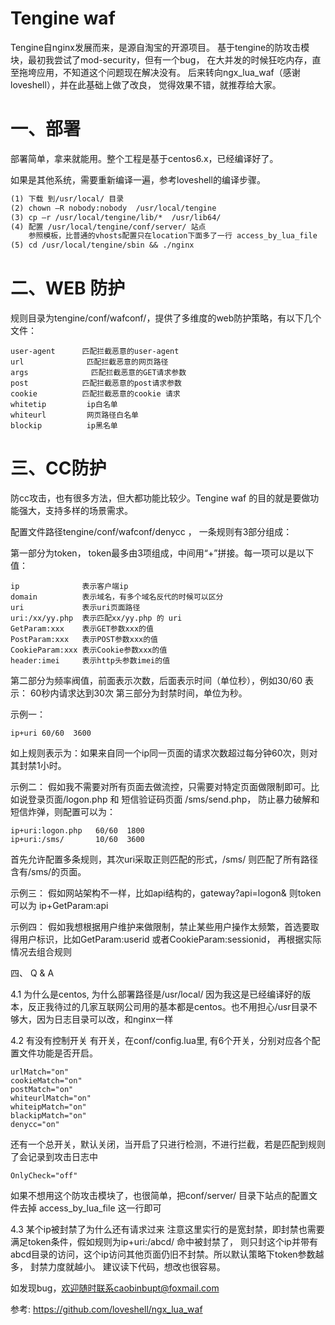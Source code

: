 Tengine waf
=====

Tengine自nginx发展而来，是源自淘宝的开源项目。
基于tengine的防攻击模块，最初我尝试了mod-security，但有一个bug，
在大并发的时候狂吃内存，直至拖垮应用，不知道这个问题现在解决没有。
后来转向ngx_lua_waf（感谢loveshell），并在此基础上做了改良，
觉得效果不错，就推荐给大家。

一、部署
====
部署简单，拿来就能用。整个工程是基于centos6.x，已经编译好了。

如果是其他系统，需要重新编译一遍，参考loveshell的编译步骤。

```txt
(1) 下载 到/usr/local/ 目录
(2) chown –R nobody:nobody  /usr/local/tengine
(3) cp –r /usr/local/tengine/lib/*  /usr/lib64/
(4) 配置 /usr/local/tengine/conf/server/ 站点
    参照模板，比普通的vhosts配置只在location下面多了一行 access_by_lua_file
(5) cd /usr/local/tengine/sbin && ./nginx
```

二、WEB 防护
=======
规则目录为tengine/conf/wafconf/，提供了多维度的web防护策略，有以下几个文件：
```
user-agent      匹配拦截恶意的user-agent
url              匹配拦截恶意的网页路径
args			  匹配拦截恶意的GET请求参数
post            匹配拦截恶意的post请求参数
cookie          匹配拦截恶意的cookie 请求
whitetip         ip白名单
whiteurl         网页路径白名单
blockip          ip黑名单
```

三、CC防护
=====
防cc攻击，也有很多方法，但大都功能比较少。Tengine waf 的目的就是要做功能强大，支持多样的场景需求。

配置文件路径tengine/conf/wafconf/denycc ， 一条规则有3部分组成：

第一部分为token， token最多由3项组成，中间用“+”拼接。每一项可以是以下值：
```
ip              表示客户端ip
domain          表示域名，有多个域名反代的时候可以区分
uri             表示uri页面路径
uri:/xx/yy.php  表示匹配xx/yy.php 的 uri
GetParam:xxx    表示GET参数xxx的值
PostParam:xxx   表示POST参数xxx的值
CookieParam:xxx 表示Cookie参数xxx的值
header:imei     表示http头参数imei的值
```

第二部分为频率阀值，前面表示次数，后面表示时间（单位秒），例如30/60 表示： 60秒内请求达到30次
第三部分为封禁时间，单位为秒。

示例一：
```
ip+uri 60/60  3600
```
如上规则表示为：如果来自同一个ip同一页面的请求次数超过每分钟60次，则对其封禁1小时。

示例二：
假如我不需要对所有页面去做流控，只需要对特定页面做限制即可。比如说登录页面/logon.php 和 短信验证码页面 /sms/send.php，
防止暴力破解和短信炸弹，则配置可以为：
```
ip+uri:logon.php   60/60  1800
ip+uri:/sms/       10/60  3600
```
首先允许配置多条规则，其次uri采取正则匹配的形式，/sms/ 则匹配了所有路径含有/sms/的页面。

示例三：
假如网站架构不一样，比如api结构的，gateway?api=logon&
则token 可以为 ip+GetParam:api

示例四：
假如我想根据用户维护来做限制，禁止某些用户操作太频繁，首选要取得用户标识，比如GetParam:userid 或者CookieParam:sessionid，
再根据实际情况去组合规则


四、 Q & A

4.1  为什么是centos, 为什么部署路径是/usr/local/
因为我这是已经编译好的版本，反正我待过的几家互联网公司用的基本都是centos。也不用担心/usr目录不够大，因为日志目录可以改，和nginx一样 

4.2 有没有控制开关
有开关，在conf/config.lua里, 有6个开关，分别对应各个配置文件功能是否开启。
```
urlMatch="on"
cookieMatch="on"
postMatch="on"
whiteurlMatch="on"
whiteipMatch="on"
blackipMatch="on"
denycc="on"
```

还有一个总开关，默认关闭，当开启了只进行检测，不进行拦截，若是匹配到规则了会记录到攻击日志中
```
OnlyCheck="off"
```

如果不想用这个防攻击模块了，也很简单，把conf/server/ 目录下站点的配置文件去掉 access_by_lua_file  这一行即可

4.3  某个ip被封禁了为什么还有请求过来
注意这里实行的是宽封禁，即封禁也需要满足token条件，假如规则为ip+uri:/abcd/ 命中被封禁了，
则只封这个ip并带有abcd目录的访问，这个ip访问其他页面仍旧不封禁。所以默认策略下token参数越多，
封禁力度就越小。 建议读下代码，想改也很容易。

如发现bug，欢迎随时联系caobinbupt@foxmail.com

参考:
https://github.com/loveshell/ngx_lua_waf

